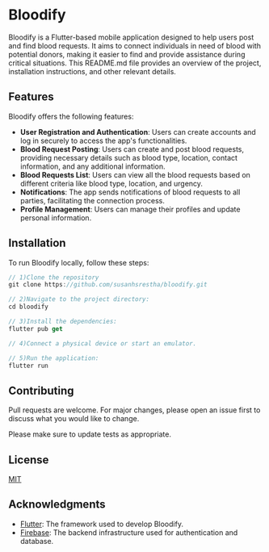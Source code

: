 # Bloodify

Bloodify is a Flutter-based mobile application designed to help users post and find blood requests. It aims to connect individuals in need of blood with potential donors, making it easier to find and provide assistance during critical situations. This README.md file provides an overview of the project, installation instructions, and other relevant details.


## Features

Bloodify offers the following features:

+ **User Registration and Authentication**: Users can create accounts and log in securely to access the app's functionalities.
+ **Blood Request Posting**: Users can create and post blood requests, providing necessary details such as blood type, location, contact information, and any additional information.
+ **Blood Requests List**: Users can view all the blood requests based on different criteria like blood type, location, and urgency.
+ **Notifications**: The app sends notifications of blood requests to all parties, facilitating the connection process.
+ **Profile Management**: Users can manage their profiles and update personal information.


## Installation
To run Bloodify locally, follow these steps:

```dart
// 1)Clone the repository
git clone https://github.com/susanhsrestha/bloodify.git

// 2)Navigate to the project directory:
cd bloodify

// 3)Install the dependencies:
flutter pub get

// 4)Connect a physical device or start an emulator.

// 5)Run the application:
flutter run
```

## Contributing

Pull requests are welcome. For major changes, please open an issue first
to discuss what you would like to change.

Please make sure to update tests as appropriate.

## License

[MIT](https://choosealicense.com/licenses/mit/)

## Acknowledgments

+ [Flutter](https://flutter.dev/): The framework used to develop Bloodify.
+ [Firebase](https://firebase.google.com/): The backend infrastructure used for authentication and database.
